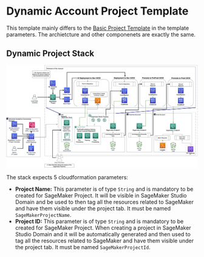 # Dynamic Account Project Template
This template mainly differs to the [Basic Project Template](BASIC_PROJECT_TEMPLATE.md) in the template parameters. The archietcture and other componenets are exactly the same. 

## Dynamic Project Stack

![project architecture](../../diagrams/MLOPs%20Foundation%20Architecture-sagemaker%20project%20architecture.jpg)

The stack expects 5 cloudformation parameters:
- **Project Name:** This parameter is of type `String` and is mandatory to be created for SageMaker Project. It will be visible in SageMaker Studio Domain and be used to then tag all the resources related to SageMaker and have them visible under the project tab. It must be named `SageMakerProjectName`.
- **Project ID:** This parameter is of type `String` and is mandatory to be created for SageMaker Project. When creating a project in SageMaker Studio Domain and it will be automatically generated and then used to tag all the resources related to SageMaker and have them visible under the project tab. It must be named `SageMakerProjectId`.



